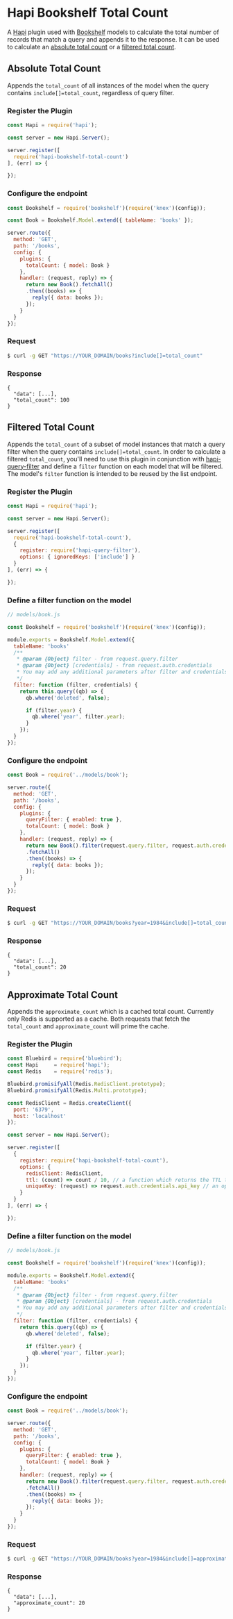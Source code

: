 # Hapi Bookshelf Total Count

A [Hapi](http://hapijs.com/) plugin used with [Bookshelf](http://bookshelfjs.org/) models to calculate the total number of records that match a query and appends it to the response. It can be used to calculate an [absolute total count](#absolute-total-count) or a [filtered total count](#filtered-total-count).

## Absolute Total Count

Appends the `total_count` of all instances of the model when the query contains `include[]=total_count`, regardless of query filter.

### Register the Plugin

```js
const Hapi = require('hapi');

const server = new Hapi.Server();

server.register([
  require('hapi-bookshelf-total-count')
], (err) => {

});
```

### Configure the endpoint

```js
const Bookshelf = require('bookshelf')(require('knex')(config));

const Book = Bookshelf.Model.extend({ tableName: 'books' });

server.route({
  method: 'GET',
  path: '/books',
  config: {
    plugins: {
      totalCount: { model: Book }
    },
    handler: (request, reply) => {
      return new Book().fetchAll()
      .then((books) => {
        reply({ data: books });
      });
    }
  }
});
```

### Request

```bash
$ curl -g GET "https://YOUR_DOMAIN/books?include[]=total_count"
```

### Response

```
{
  "data": [...],
  "total_count": 100
}
```

## Filtered Total Count

Appends the `total_count` of a subset of model instances that match a query filter when the query contains `include[]=total_count`. In order to calculate a filtered `total_count`, you'll need to use this plugin in conjunction with [hapi-query-filter](https://github.com/lob/hapi-query-filter) and define a `filter` function on each model that will be filtered. The model's `filter` function is intended to be reused by the list endpoint.

### Register the Plugin

```js
const Hapi = require('hapi');

const server = new Hapi.Server();

server.register([
  require('hapi-bookshelf-total-count'),
  {
    register: require('hapi-query-filter'),
    options: { ignoredKeys: ['include'] }
  }
], (err) => {

});
```

### Define a filter function on the model

```js
// models/book.js

const Bookshelf = require('bookshelf')(require('knex')(config));

module.exports = Bookshelf.Model.extend({
  tableName: 'books'
  /**
   * @param {Object} filter - from request.query.filter
   * @param {Object} [credentials] - from request.auth.credentials
   * You may add any additional parameters after filter and credentials
   */
  filter: function (filter, credentials) {
    return this.query((qb) => {
      qb.where('deleted', false);

      if (filter.year) {
        qb.where('year', filter.year);
      }
    });
  }
});
```

### Configure the endpoint

```js
const Book = require('../models/book');

server.route({
  method: 'GET',
  path: '/books',
  config: {
    plugins: {
      queryFilter: { enabled: true },
      totalCount: { model: Book }
    },
    handler: (request, reply) => {
      return new Book().filter(request.query.filter, request.auth.credentials)
      .fetchAll()
      .then((books) => {
        reply({ data: books });
      });
    }
  }
});
```

### Request

```bash
$ curl -g GET "https://YOUR_DOMAIN/books?year=1984&include[]=total_count"
```

### Response

```
{
  "data": [...],
  "total_count": 20
}
```

## Approximate Total Count

Appends the `approximate_count` which is a cached total count. Currently only Redis is supported as a cache. Both
requests that fetch the `total_count` and `approximate_count` will prime the cache.

### Register the Plugin

```js
const Bluebird = require('bluebird');
const Hapi     = require('hapi');
const Redis    = require('redis');

Bluebird.promisifyAll(Redis.RedisClient.prototype);
Bluebird.promisifyAll(Redis.Multi.prototype);

const RedisClient = Redis.createClient({
  port: '6379',
  host: 'localhost'
});

const server = new Hapi.Server();

server.register([
  {
    register: require('hapi-bookshelf-total-count'),
    options: {
      redisClient: RedisClient,
      ttl: (count) => count / 10, // a function which returns the TTL to set for the cached approximate count
      uniqueKey: (request) => request.auth.credentials.api_key // an optional function to add additional uniqueness to the cache key
    }
  }
], (err) => {

});
```

### Define a filter function on the model

```js
// models/book.js

const Bookshelf = require('bookshelf')(require('knex')(config));

module.exports = Bookshelf.Model.extend({
  tableName: 'books'
  /**
   * @param {Object} filter - from request.query.filter
   * @param {Object} [credentials] - from request.auth.credentials
   * You may add any additional parameters after filter and credentials
   */
  filter: function (filter, credentials) {
    return this.query((qb) => {
      qb.where('deleted', false);

      if (filter.year) {
        qb.where('year', filter.year);
      }
    });
  }
});
```

### Configure the endpoint

```js
const Book = require('../models/book');

server.route({
  method: 'GET',
  path: '/books',
  config: {
    plugins: {
      queryFilter: { enabled: true },
      totalCount: { model: Book }
    },
    handler: (request, reply) => {
      return new Book().filter(request.query.filter, request.auth.credentials)
      .fetchAll()
      .then((books) => {
        reply({ data: books });
      });
    }
  }
});
```

### Request

```bash
$ curl -g GET "https://YOUR_DOMAIN/books?year=1984&include[]=approximate_count"
```

### Response

```
{
  "data": [...],
  "approximate_count": 20
}
```
